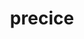 ---
title: "precice"
layout: cache
categories: [package, develop-2023-09-24]
meta: {"versions": ["2.5.0"], "compilers": ["cce@=15.0.1", "gcc@=11.1.0", "oneapi@=2023.2.0"], "oss": ["rhel8", "ubuntu20.04"], "platforms": ["linux"], "targets": ["x86_64", "x86_64_v3", "zen4"], "stacks": ["e4s", "e4s-cray-rhel", "e4s-oneapi", "root"], "num_specs": 3, "num_specs_by_stack": {"root": 3, "e4s-cray-rhel": 1, "e4s-oneapi": 1, "e4s": 1}}
spec_details: [{"hash": "r3tpluq7s44m5zvg6asppjx7w7ihjtom", "compiler": "cce@=15.0.1", "versions": ["2.5.0"], "os": "rhel8", "platform": "linux", "target": "zen4", "variants": ["build_system=cmake", "build_type=Release", "~checked", "~debug_log", "generator=make", "~ipo", "+mpi", "+petsc", "~python", "+shared"], "stacks": ["root", "e4s-cray-rhel"], "size": "-", "tarball": "https://binaries.spack.io/develop-2023-09-24/build_cache/linux-rhel8-zen4/cce-15.0.1/precice-2.5.0/linux-rhel8-zen4-cce-15.0.1-precice-2.5.0-r3tpluq7s44m5zvg6asppjx7w7ihjtom.spack"}, {"hash": "spkqha2tf2pdsamqpp67krzadssifxht", "compiler": "oneapi@=2023.2.0", "versions": ["2.5.0"], "os": "ubuntu20.04", "platform": "linux", "target": "x86_64", "variants": ["build_system=cmake", "build_type=Release", "~checked", "~debug_log", "generator=make", "~ipo", "+mpi", "+petsc", "~python", "+shared"], "stacks": ["e4s-oneapi", "root"], "size": "-", "tarball": "https://binaries.spack.io/develop-2023-09-24/build_cache/linux-ubuntu20.04-x86_64/oneapi-2023.2.0/precice-2.5.0/linux-ubuntu20.04-x86_64-oneapi-2023.2.0-precice-2.5.0-spkqha2tf2pdsamqpp67krzadssifxht.spack"}, {"hash": "wks7jiptwj4msg5gvz4jm2tyg6xjegqp", "compiler": "gcc@=11.1.0", "versions": ["2.5.0"], "os": "ubuntu20.04", "platform": "linux", "target": "x86_64_v3", "variants": ["build_system=cmake", "build_type=Release", "~checked", "~debug_log", "generator=make", "~ipo", "+mpi", "+petsc", "~python", "+shared"], "stacks": ["root", "e4s"], "size": "-", "tarball": "https://binaries.spack.io/develop-2023-09-24/build_cache/linux-ubuntu20.04-x86_64_v3/gcc-11.1.0/precice-2.5.0/linux-ubuntu20.04-x86_64_v3-gcc-11.1.0-precice-2.5.0-wks7jiptwj4msg5gvz4jm2tyg6xjegqp.spack"}]
---